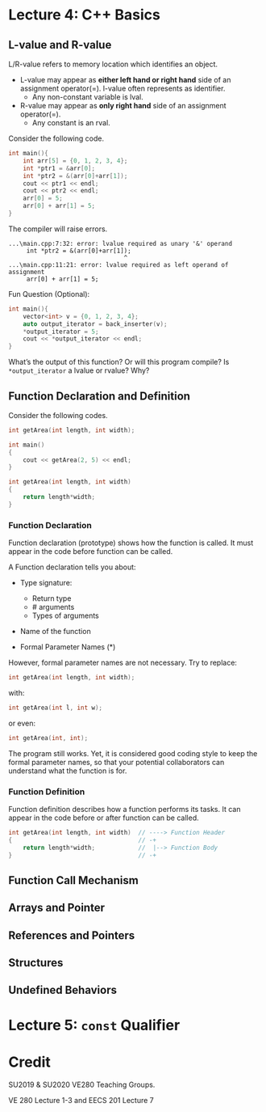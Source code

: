 # Lecture 4: C++ Basics

## L-value and R-value

L/R-value refers to memory location which identifies an object. 

* L-value may appear as **either left hand or right hand** side of an assignment operator(=). l-value often represents as identifier.
  * Any non-constant variable is lval.
* R-value may appear as **only right hand** side of an assignment operator(=).
  * Any constant is an rval.

Consider the following code.

```c++
int main(){
    int arr[5] = {0, 1, 2, 3, 4};
    int *ptr1 = &arr[0];
    int *ptr2 = &(arr[0]+arr[1]);
    cout << ptr1 << endl;
    cout << ptr2 << endl;
    arr[0] = 5;
    arr[0] + arr[1] = 5;
}
```

The compiler will raise errors.

```shell
...\main.cpp:7:32: error: lvalue required as unary '&' operand
     int *ptr2 = &(arr[0]+arr[1]);
                                ^
...\main.cpp:11:21: error: lvalue required as left operand of assignment
     arr[0] + arr[1] = 5;
```

Fun Question (Optional):

```c++
int main(){
    vector<int> v = {0, 1, 2, 3, 4};
    auto output_iterator = back_inserter(v);
    *output_iterator = 5;
    cout << *output_iterator << endl;
}
```

What’s the output of this function? Or will this program compile? Is `*output_iterator` a lvalue or rvalue? Why?

## Function Declaration and Definition

Consider the following codes.

```c++
int getArea(int length, int width);

int main()
{
    cout << getArea(2, 5) << endl;
}

int getArea(int length, int width)
{
    return length*width;
}
```

### Function Declaration

Function declaration (prototype) shows how the function is called. It must appear in the code before function can be called.

A Function declaration tells you about:

* Type signature:
  * Return type
  * \# arguments
  * Types of arguments

* Name of the function
* Formal Parameter Names (\*) 

However, formal parameter names are not necessary. Try to replace:

```c++
int getArea(int length, int width);
```

with:

```c++
int getArea(int l, int w);
```

or even:

```c++
int getArea(int, int);
```

The program still works. Yet, it is considered good coding style to keep the formal parameter names, so that your potential collaborators can understand what the function is for.

### Function Definition

Function definition describes how a function performs its tasks. It can appear in the code before or after function can be called.

```c++
int getArea(int length, int width)	// ----> Function Header
{									// -+
    return length*width;			//  |--> Function Body
}									// -+
```



## Function Call Mechanism



## Arrays and Pointer



## References and Pointers



## Structures



## Undefined Behaviors



# Lecture 5: `const` Qualifier



# Credit

SU2019 & SU2020 VE280 Teaching Groups.

VE 280 Lecture 1-3 and EECS 201 Lecture 7

